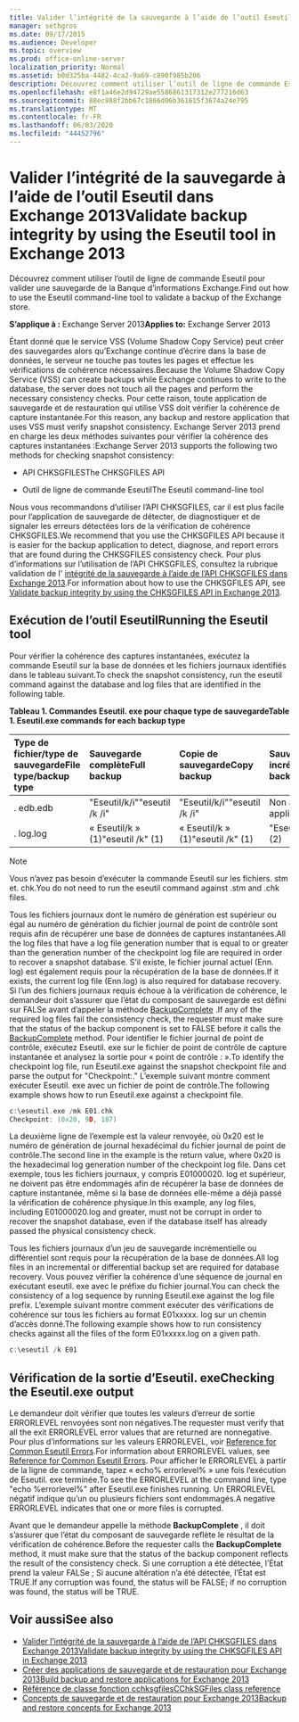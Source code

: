 ```yaml
---
title: Valider l’intégrité de la sauvegarde à l’aide de l’outil Eseutil dans Exchange 2013
manager: sethgros
ms.date: 09/17/2015
ms.audience: Developer
ms.topic: overview
ms.prod: office-online-server
localization_priority: Normal
ms.assetid: b0d325ba-4482-4ca2-9a69-c890f985b206
description: Découvrez comment utiliser l’outil de ligne de commande Eseutil pour valider une sauvegarde de la Banque d’informations Exchange.
ms.openlocfilehash: e8f1a46e2d94729ae5586861317312e277216d63
ms.sourcegitcommit: 88ec988f2bb67c1866d06b361615f3674a24e795
ms.translationtype: MT
ms.contentlocale: fr-FR
ms.lasthandoff: 06/03/2020
ms.locfileid: "44452796"
---
```

#  <a name="validate-backup-integrity-by-using-the-eseutil-tool-in-exchange-2013"></a><span data-ttu-id="c5607-103">Valider l’intégrité de la sauvegarde à l’aide de l’outil Eseutil dans Exchange 2013</span><span class="sxs-lookup"><span data-stu-id="c5607-103">Validate backup integrity by using the Eseutil tool in Exchange 2013</span></span>

<span data-ttu-id="c5607-104">Découvrez comment utiliser l’outil de ligne de commande Eseutil pour valider une sauvegarde de la Banque d’informations Exchange.</span><span class="sxs-lookup"><span data-stu-id="c5607-104">Find out how to use the Eseutil command-line tool to validate a backup of the Exchange store.</span></span> 
  
<span data-ttu-id="c5607-105">**S’applique à :** Exchange Server 2013</span><span class="sxs-lookup"><span data-stu-id="c5607-105">**Applies to:** Exchange Server 2013</span></span> 
  
<span data-ttu-id="c5607-106">Étant donné que le service VSS (Volume Shadow Copy Service) peut créer des sauvegardes alors qu’Exchange continue d’écrire dans la base de données, le serveur ne touche pas toutes les pages et effectue les vérifications de cohérence nécessaires.</span><span class="sxs-lookup"><span data-stu-id="c5607-106">Because the Volume Shadow Copy Service (VSS) can create backups while Exchange continues to write to the database, the server does not touch all the pages and perform the necessary consistency checks.</span></span> <span data-ttu-id="c5607-107">Pour cette raison, toute application de sauvegarde et de restauration qui utilise VSS doit vérifier la cohérence de capture instantanée.</span><span class="sxs-lookup"><span data-stu-id="c5607-107">For this reason, any backup and restore application that uses VSS must verify snapshot consistency.</span></span> <span data-ttu-id="c5607-108">Exchange Server 2013 prend en charge les deux méthodes suivantes pour vérifier la cohérence des captures instantanées :</span><span class="sxs-lookup"><span data-stu-id="c5607-108">Exchange Server 2013 supports the following two methods for checking snapshot consistency:</span></span> 
  
- <span data-ttu-id="c5607-109">API CHKSGFILES</span><span class="sxs-lookup"><span data-stu-id="c5607-109">The CHKSGFILES API</span></span>
    
- <span data-ttu-id="c5607-110">Outil de ligne de commande Eseutil</span><span class="sxs-lookup"><span data-stu-id="c5607-110">The Eseutil command-line tool</span></span>
    
<span data-ttu-id="c5607-111">Nous vous recommandons d’utiliser l’API CHKSGFILES, car il est plus facile pour l’application de sauvegarde de détecter, de diagnostiquer et de signaler les erreurs détectées lors de la vérification de cohérence CHKSGFILES.</span><span class="sxs-lookup"><span data-stu-id="c5607-111">We recommend that you use the CHKSGFILES API because it is easier for the backup application to detect, diagnose, and report errors that are found during the CHKSGFILES consistency check.</span></span> <span data-ttu-id="c5607-112">Pour plus d’informations sur l’utilisation de l’API CHKSGFILES, consultez la rubrique validation de l' [intégrité de la sauvegarde à l’aide de l’API CHKSGFILES dans Exchange 2013](how-to-validate-backup-integrity-by-using-the-chksgfiles-api-in-exchange.md).</span><span class="sxs-lookup"><span data-stu-id="c5607-112">For information about how to use the CHKSGFILES API, see [Validate backup integrity by using the CHKSGFILES API in Exchange 2013](how-to-validate-backup-integrity-by-using-the-chksgfiles-api-in-exchange.md).</span></span>
  
## <a name="running-the-eseutil-tool"></a><span data-ttu-id="c5607-113">Exécution de l’outil Eseutil</span><span class="sxs-lookup"><span data-stu-id="c5607-113">Running the Eseutil tool</span></span>

<span data-ttu-id="c5607-114">Pour vérifier la cohérence des captures instantanées, exécutez la commande Eseutil sur la base de données et les fichiers journaux identifiés dans le tableau suivant.</span><span class="sxs-lookup"><span data-stu-id="c5607-114">To check the snapshot consistency, run the eseutil command against the database and log files that are identified in the following table.</span></span> 
  
<span data-ttu-id="c5607-115">**Tableau 1. Commandes Eseutil. exe pour chaque type de sauvegarde**</span><span class="sxs-lookup"><span data-stu-id="c5607-115">**Table 1. Eseutil.exe commands for each backup type**</span></span>

|<span data-ttu-id="c5607-116">**Type de fichier/type de sauvegarde**</span><span class="sxs-lookup"><span data-stu-id="c5607-116">**File type/backup type**</span></span>|<span data-ttu-id="c5607-117">**Sauvegarde complète**</span><span class="sxs-lookup"><span data-stu-id="c5607-117">**Full backup**</span></span>|<span data-ttu-id="c5607-118">**Copie de sauvegarde**</span><span class="sxs-lookup"><span data-stu-id="c5607-118">**Copy backup**</span></span>|<span data-ttu-id="c5607-119">**Sauvegarde incrémentielle**</span><span class="sxs-lookup"><span data-stu-id="c5607-119">**Incremental backup**</span></span>|<span data-ttu-id="c5607-120">**Sauvegarde différentielle**</span><span class="sxs-lookup"><span data-stu-id="c5607-120">**Differential backup**</span></span>|
|:-----|:-----|:-----|:-----|:-----|
|<span data-ttu-id="c5607-121">. edb</span><span class="sxs-lookup"><span data-stu-id="c5607-121">.edb</span></span>  <br/> |<span data-ttu-id="c5607-122">"Eseutil/k/i"</span><span class="sxs-lookup"><span data-stu-id="c5607-122">"eseutil /k /i"</span></span>  <br/> |<span data-ttu-id="c5607-123">"Eseutil/k/i"</span><span class="sxs-lookup"><span data-stu-id="c5607-123">"eseutil /k /i"</span></span>  <br/> |<span data-ttu-id="c5607-124">Non applicable</span><span class="sxs-lookup"><span data-stu-id="c5607-124">Not applicable</span></span>  <br/> |<span data-ttu-id="c5607-125">Non applicable</span><span class="sxs-lookup"><span data-stu-id="c5607-125">Not applicable</span></span>  <br/> |
|<span data-ttu-id="c5607-126">. log</span><span class="sxs-lookup"><span data-stu-id="c5607-126">.log</span></span>  <br/> |<span data-ttu-id="c5607-127">« Eseutil/k » (1)</span><span class="sxs-lookup"><span data-stu-id="c5607-127">"eseutil /k" (1)</span></span>  <br/> |<span data-ttu-id="c5607-128">« Eseutil/k » (1)</span><span class="sxs-lookup"><span data-stu-id="c5607-128">"eseutil /k" (1)</span></span>  <br/> |<span data-ttu-id="c5607-129">"Eseutil/k" (2)</span><span class="sxs-lookup"><span data-stu-id="c5607-129">"eseutil /k" (2)</span></span>  <br/> |<span data-ttu-id="c5607-130">"Eseutil/k" (2)</span><span class="sxs-lookup"><span data-stu-id="c5607-130">"eseutil /k" (2)</span></span>  <br/> |
   
> [!NOTE]
> <span data-ttu-id="c5607-131">Vous n’avez pas besoin d’exécuter la commande Eseutil sur les fichiers. stm et. chk.</span><span class="sxs-lookup"><span data-stu-id="c5607-131">You do not need to run the eseutil command against .stm and .chk files.</span></span> 
  
<span data-ttu-id="c5607-132">Tous les fichiers journaux dont le numéro de génération est supérieur ou égal au numéro de génération du fichier journal de point de contrôle sont requis afin de récupérer une base de données de captures instantanées.</span><span class="sxs-lookup"><span data-stu-id="c5607-132">All the log files that have a log file generation number that is equal to or greater than the generation number of the checkpoint log file are required in order to recover a snapshot database.</span></span> <span data-ttu-id="c5607-133">S’il existe, le fichier journal actuel (Enn. log) est également requis pour la récupération de la base de données.</span><span class="sxs-lookup"><span data-stu-id="c5607-133">If it exists, the current log file (Enn.log) is also required for database recovery.</span></span> <span data-ttu-id="c5607-134">Si l’un des fichiers journaux requis échoue à la vérification de cohérence, le demandeur doit s’assurer que l’état du composant de sauvegarde est défini sur FALSe avant d’appeler la méthode [BackupComplete](https://msdn.microsoft.com/library/windows/desktop/aa382651%28v=vs.85%29.aspx) .</span><span class="sxs-lookup"><span data-stu-id="c5607-134">If any of the required log files fail the consistency check, the requester must make sure that the status of the backup component is set to FALSE before it calls the [BackupComplete](https://msdn.microsoft.com/library/windows/desktop/aa382651%28v=vs.85%29.aspx) method.</span></span> <span data-ttu-id="c5607-135">Pour identifier le fichier journal de point de contrôle, exécutez Eseutil. exe sur le fichier de point de contrôle de capture instantanée et analysez la sortie pour « point de contrôle : ».</span><span class="sxs-lookup"><span data-stu-id="c5607-135">To identify the checkpoint log file, run Eseutil.exe against the snapshot checkpoint file and parse the output for "Checkpoint:."</span></span> <span data-ttu-id="c5607-136">L’exemple suivant montre comment exécuter Eseutil. exe avec un fichier de point de contrôle.</span><span class="sxs-lookup"><span data-stu-id="c5607-136">The following example shows how to run Eseutil.exe against a checkpoint file.</span></span> 
  
```cpp
c:\eseutil.exe /mk E01.chk
Checkpoint: (0x20, 9D, 187)
```

<span data-ttu-id="c5607-137">La deuxième ligne de l’exemple est la valeur renvoyée, où 0x20 est le numéro de génération de journal hexadécimal du fichier journal de point de contrôle.</span><span class="sxs-lookup"><span data-stu-id="c5607-137">The second line in the example is the return value, where 0x20 is the hexadecimal log generation number of the checkpoint log file.</span></span> <span data-ttu-id="c5607-138">Dans cet exemple, tous les fichiers journaux, y compris E01000020. log et supérieur, ne doivent pas être endommagés afin de récupérer la base de données de capture instantanée, même si la base de données elle-même a déjà passé la vérification de cohérence physique.</span><span class="sxs-lookup"><span data-stu-id="c5607-138">In this example, any log files, including E01000020.log and greater, must not be corrupt in order to recover the snapshot database, even if the database itself has already passed the physical consistency check.</span></span>
  
<span data-ttu-id="c5607-139">Tous les fichiers journaux d’un jeu de sauvegarde incrémentielle ou différentiel sont requis pour la récupération de la base de données.</span><span class="sxs-lookup"><span data-stu-id="c5607-139">All log files in an incremental or differential backup set are required for database recovery.</span></span> <span data-ttu-id="c5607-140">Vous pouvez vérifier la cohérence d’une séquence de journal en exécutant eseutil. exe avec le préfixe du fichier journal.</span><span class="sxs-lookup"><span data-stu-id="c5607-140">You can check the consistency of a log sequence by running Eseutil.exe against the log file prefix.</span></span> <span data-ttu-id="c5607-141">L’exemple suivant montre comment exécuter des vérifications de cohérence sur tous les fichiers au format E01xxxxx. log sur un chemin d’accès donné.</span><span class="sxs-lookup"><span data-stu-id="c5607-141">The following example shows how to run consistency checks against all the files of the form E01xxxxx.log on a given path.</span></span>
  
```cpp
c:\eseutil /k E01
```

## <a name="checking-the-eseutilexe-output"></a><span data-ttu-id="c5607-142">Vérification de la sortie d’Eseutil. exe</span><span class="sxs-lookup"><span data-stu-id="c5607-142">Checking the Eseutil.exe output</span></span>

<span data-ttu-id="c5607-143">Le demandeur doit vérifier que toutes les valeurs d’erreur de sortie ERRORLEVEL renvoyées sont non négatives.</span><span class="sxs-lookup"><span data-stu-id="c5607-143">The requester must verify that all the exit ERRORLEVEL error values that are returned are nonnegative.</span></span> <span data-ttu-id="c5607-144">Pour plus d’informations sur les valeurs ERRORLEVEL, voir [Reference for Common Eseutil Errors](https://technet.microsoft.com/library/aa996759%28v=exchg.80%29.aspx).</span><span class="sxs-lookup"><span data-stu-id="c5607-144">For information about ERRORLEVEL values, see [Reference for Common Eseutil Errors](https://technet.microsoft.com/library/aa996759%28v=exchg.80%29.aspx).</span></span> <span data-ttu-id="c5607-145">Pour afficher le ERRORLEVEL à partir de la ligne de commande, tapez « echo% errorlevel% » une fois l’exécution de Eseutil. exe terminée.</span><span class="sxs-lookup"><span data-stu-id="c5607-145">To see the ERRORLEVEL at the command line, type "echo %errorlevel%" after Eseutil.exe finishes running.</span></span> <span data-ttu-id="c5607-146">Un ERRORLEVEL négatif indique qu’un ou plusieurs fichiers sont endommagés.</span><span class="sxs-lookup"><span data-stu-id="c5607-146">A negative ERRORLEVEL indicates that one or more files is corrupted.</span></span>
  
<span data-ttu-id="c5607-147">Avant que le demandeur appelle la méthode **BackupComplete** , il doit s’assurer que l’état du composant de sauvegarde reflète le résultat de la vérification de cohérence.</span><span class="sxs-lookup"><span data-stu-id="c5607-147">Before the requester calls the **BackupComplete** method, it must make sure that the status of the backup component reflects the result of the consistency check.</span></span> <span data-ttu-id="c5607-148">Si une corruption a été détectée, l’État prend la valeur FALSe ; Si aucune altération n’a été détectée, l’État est TRUE.</span><span class="sxs-lookup"><span data-stu-id="c5607-148">If any corruption was found, the status will be FALSE; if no corruption was found, the status will be TRUE.</span></span> 
  
## <a name="see-also"></a><span data-ttu-id="c5607-149">Voir aussi</span><span class="sxs-lookup"><span data-stu-id="c5607-149">See also</span></span>

- [<span data-ttu-id="c5607-150">Valider l’intégrité de la sauvegarde à l’aide de l’API CHKSGFILES dans Exchange 2013</span><span class="sxs-lookup"><span data-stu-id="c5607-150">Validate backup integrity by using the CHKSGFILES API in Exchange 2013</span></span>](how-to-validate-backup-integrity-by-using-the-chksgfiles-api-in-exchange.md)
- [<span data-ttu-id="c5607-151">Créer des applications de sauvegarde et de restauration pour Exchange 2013</span><span class="sxs-lookup"><span data-stu-id="c5607-151">Build backup and restore applications for Exchange 2013</span></span>](build-backup-and-restore-applications-for-exchange-2013.md)
- [<span data-ttu-id="c5607-152">Référence de classe fonction cchksgfiles</span><span class="sxs-lookup"><span data-stu-id="c5607-152">CChkSGFiles class reference</span></span>](cchksgfiles-class-reference.md)
- [<span data-ttu-id="c5607-153">Concepts de sauvegarde et de restauration pour Exchange 2013</span><span class="sxs-lookup"><span data-stu-id="c5607-153">Backup and restore concepts for Exchange 2013</span></span>](backup-and-restore-concepts-for-exchange-2013.md)
    

